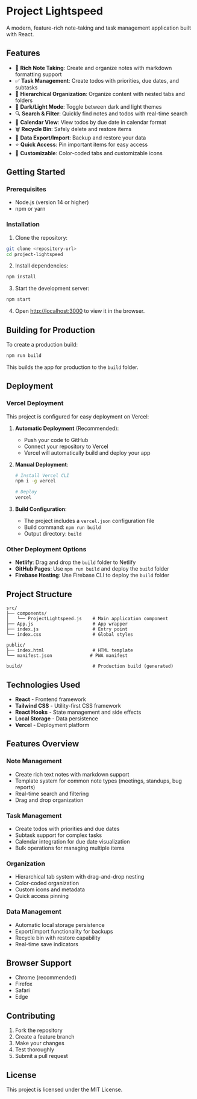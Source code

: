 # Project Lightspeed

A modern, feature-rich note-taking and task management application built with React.

## Features

- 📝 **Rich Note Taking**: Create and organize notes with markdown formatting support
- ✅ **Task Management**: Create todos with priorities, due dates, and subtasks
- 📁 **Hierarchical Organization**: Organize content with nested tabs and folders
- 🌙 **Dark/Light Mode**: Toggle between dark and light themes
- 🔍 **Search & Filter**: Quickly find notes and todos with real-time search
- 📅 **Calendar View**: View todos by due date in calendar format
- 🗑️ **Recycle Bin**: Safely delete and restore items
- 💾 **Data Export/Import**: Backup and restore your data
- ⭐ **Quick Access**: Pin important items for easy access
- 🎨 **Customizable**: Color-coded tabs and customizable icons

## Getting Started

### Prerequisites

- Node.js (version 14 or higher)
- npm or yarn

### Installation

1. Clone the repository:
```bash
git clone <repository-url>
cd project-lightspeed
```

2. Install dependencies:
```bash
npm install
```

3. Start the development server:
```bash
npm start
```

4. Open [http://localhost:3000](http://localhost:3000) to view it in the browser.

## Building for Production

To create a production build:

```bash
npm run build
```

This builds the app for production to the `build` folder.

## Deployment

### Vercel Deployment

This project is configured for easy deployment on Vercel:

1. **Automatic Deployment** (Recommended):
   - Push your code to GitHub
   - Connect your repository to Vercel
   - Vercel will automatically build and deploy your app

2. **Manual Deployment**:
   ```bash
   # Install Vercel CLI
   npm i -g vercel
   
   # Deploy
   vercel
   ```

3. **Build Configuration**:
   - The project includes a `vercel.json` configuration file
   - Build command: `npm run build`
   - Output directory: `build`

### Other Deployment Options

- **Netlify**: Drag and drop the `build` folder to Netlify
- **GitHub Pages**: Use `npm run build` and deploy the `build` folder
- **Firebase Hosting**: Use Firebase CLI to deploy the `build` folder

## Project Structure

```
src/
├── components/
│   └── ProjectLightspeed.js    # Main application component
├── App.js                      # App wrapper
├── index.js                    # Entry point
└── index.css                   # Global styles

public/
├── index.html                  # HTML template
└── manifest.json              # PWA manifest

build/                          # Production build (generated)
```

## Technologies Used

- **React** - Frontend framework
- **Tailwind CSS** - Utility-first CSS framework
- **React Hooks** - State management and side effects
- **Local Storage** - Data persistence
- **Vercel** - Deployment platform

## Features Overview

### Note Management
- Create rich text notes with markdown support
- Template system for common note types (meetings, standups, bug reports)
- Real-time search and filtering
- Drag and drop organization

### Task Management
- Create todos with priorities and due dates
- Subtask support for complex tasks
- Calendar integration for due date visualization
- Bulk operations for managing multiple items

### Organization
- Hierarchical tab system with drag-and-drop nesting
- Color-coded organization
- Custom icons and metadata
- Quick access pinning

### Data Management
- Automatic local storage persistence
- Export/import functionality for backups
- Recycle bin with restore capability
- Real-time save indicators

## Browser Support

- Chrome (recommended)
- Firefox
- Safari
- Edge

## Contributing

1. Fork the repository
2. Create a feature branch
3. Make your changes
4. Test thoroughly
5. Submit a pull request

## License

This project is licensed under the MIT License.
